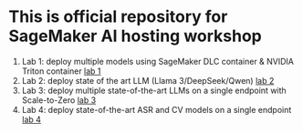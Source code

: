 # This is official repository for SageMaker AI hosting workshop

1. Lab 1: deploy multiple models using SageMaker DLC container & NVIDIA Triton container [lab 1](./lab1)
2. Lab 2: deploy state of the art LLM (Llama 3/DeepSeek/Qwen) [lab 2](./lab2)
3. Lab 3: deploy multiple state-of-the-art LLMs on a single endpoint with Scale-to-Zero [lab 3](./lab3)
4. Lab 4: deploy state-of-the-art ASR and CV models on a single endpoint [lab 4](./lab4)
